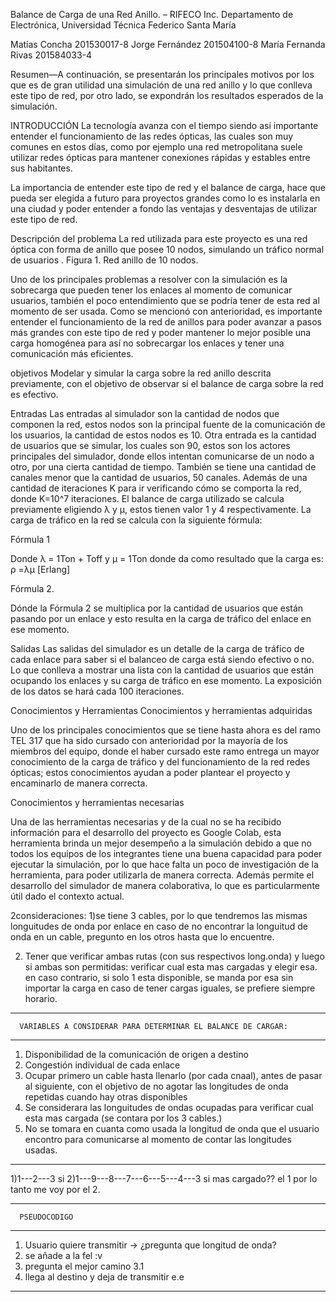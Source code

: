  
Balance de Carga de una Red Anillo. – RIFECO Inc.
Departamento de Electrónica, Universidad Técnica Federico Santa María

Matías Concha 201530017-8
Jorge Fernández 201504100-8
María Fernanda Rivas 201584033-4

Resumen—A continuación, se presentarán los principales
motivos por los que es de gran utilidad una simulación de una red anillo y lo que conlleva este tipo de red, por otro lado, se expondrán los resultados esperados de la simulación.


INTRODUCCIÓN
La tecnología avanza con el tiempo siendo así importante entender el funcionamiento de las redes ópticas, las cuales  son muy comunes en estos días, como por ejemplo una red metropolitana suele utilizar redes ópticas para mantener conexiones rápidas y estables entre sus habitantes.

La  importancia de entender este tipo de red y el balance de carga, hace que pueda ser elegida a futuro para proyectos grandes como lo es instalarla en una ciudad y poder entender a fondo las ventajas y desventajas de utilizar este tipo de red.

Descripción del problema
La red utilizada para este proyecto es una red óptica con forma de anillo que posee 10 nodos, simulando un tráfico normal de usuarios
.
Figura 1. Red anillo de 10 nodos.

Uno de los principales problemas a resolver con la simulación es la sobrecarga que pueden tener los enlaces al momento de comunicar usuarios, también el poco entendimiento que se podría tener de esta red al momento de ser usada. 
Como se mencionó con anterioridad, es importante entender el funcionamiento de la red de anillos para poder avanzar a pasos más grandes con este tipo de red y poder mantener lo mejor posible una carga homogénea para así no sobrecargar los enlaces y tener una comunicación más eficientes.

objetivos
Modelar y simular la carga sobre la red anillo descrita previamente, con el objetivo de observar si el balance de carga sobre la red es efectivo.

Entradas
Las entradas al simulador son la cantidad de nodos que componen la red, estos nodos son la principal fuente de la comunicación de los usuarios, la cantidad de estos nodos es 10.
Otra entrada es  la cantidad de usuarios que se simular, los cuales son 90, estos son los actores principales del simulador, donde ellos intentan comunicarse de un nodo a otro, por una cierta cantidad de tiempo.
También se tiene una cantidad de canales menor que la cantidad de usuarios, 50 canales.
Además de una cantidad de iteraciones K para ir verificando cómo se comporta la red, donde K=10^7 iteraciones.
El balance de carga utilizado se calcula previamente eligiendo λ y µ, estos tienen valor 1 y 4 respectivamente.
La carga de tráfico en la red se calcula con la siguiente fórmula: 



Fórmula 1

Donde λ = 1Ton + Toff  y µ =  1Ton donde da como resultado que la carga es:
ρ =λµ [Erlang]

Fórmula 2.

Dónde la Fórmula 2 se multiplica por la cantidad de usuarios que están pasando por un enlace y esto resulta en la carga de tráfico del enlace en ese momento.

Salidas
Las salidas del simulador es un detalle de la carga de tráfico de cada enlace para saber si el balanceo de carga está siendo efectivo o no. Lo que conlleva a mostrar una lista con la cantidad de usuarios que están ocupando los enlaces y su carga de tráfico en ese momento. La exposición de los datos se hará cada 100 iteraciones. 

Conocimientos y Herramientas
Conocimientos y herramientas adquiridas

Uno de los principales conocimientos que se tiene hasta ahora es del ramo TEL 317 que ha sido cursado con anterioridad por la mayoría de los miembros del equipo, donde el haber cursado este ramo entrega un mayor conocimiento de la carga de tráfico y del funcionamiento de la red redes ópticas; estos conocimientos ayudan a poder plantear el proyecto y encaminarlo de manera correcta.

Conocimientos y herramientas necesarias

Una de las herramientas necesarias y de la cual no se ha recibido información para el desarrollo del proyecto es  Google Colab, esta herramienta brinda un mejor desempeño a la simulación debido a que no todos los equipos de los integrantes tiene una buena capacidad para poder ejecutar la simulación, por lo que hace falta un poco de investigación de la herramienta, para poder utilizarla de manera correcta. Además permite el desarrollo del simulador de manera colaborativa, lo que es particularmente útil dado el contexto actual.



2consideraciones:
1)se tiene 3 cables, por lo que tendremos las mismas longuitudes de onda por enlace
en caso de no encontrar la longuitud de onda en un cable, pregunto en los otros hasta que lo encuentre.

2) Tener que verificar ambas rutas (con sus respectivos long.onda) y
luego si ambas son permitidas:
verificar cual esta mas cargadas y elegir esa.
en caso contrario, si solo 1 esta disponible, se manda por esa sin importar la carga
en caso de tener cargas iguales, se prefiere siempre horario.

----------------------------------------------------------------------------------------------
      VARIABLES A CONSIDERAR PARA DETERMINAR EL BALANCE DE CARGAR:
----------------------------------------------------------------------------------------------
1. Disponibilidad de la comunicación de origen a destino
2. Congestión individual de cada enlace
3. Ocupar primero un cable hasta llenarlo (por cada cnaal), antes de pasar al siguiente,
   con el objetivo de no agotar las longitudes de onda repetidas cuando hay otras disponibles
4. Se considerara las longuitudes de ondas ocupadas para verificar cual esta mas cargada (se contara por los 3 cables.)
5. No se tomara en cuanta como usada la longitud de onda que el usuario encontro para comunicarse al momento de contar las longitudes usadas.
----------------------------------------------------------------------------------------------

1)1---2---3 si
2)1---9---8---7---6---5---4---3 si
mas cargado?? el 1
por lo tanto me voy por el 2.


--------------------------------------------------------------------------
      PSEUDOCODIGO
--------------------------------------------------------------------------
1. Usuario quiere transmitir -> ¿pregunta que longitud de onda?
2. se añade a la fel :v
3. pregunta el mejor camino
  3.1
4. llega al destino y deja de transmitir e.e
--------------------------------------------------------------------------



